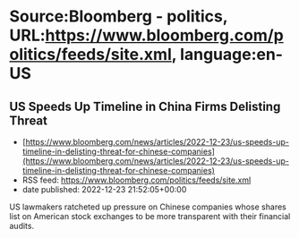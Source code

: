 # Source:Bloomberg - politics, URL:https://www.bloomberg.com/politics/feeds/site.xml, language:en-US

## US Speeds Up Timeline in China Firms Delisting Threat
 - [https://www.bloomberg.com/news/articles/2022-12-23/us-speeds-up-timeline-in-delisting-threat-for-chinese-companies](https://www.bloomberg.com/news/articles/2022-12-23/us-speeds-up-timeline-in-delisting-threat-for-chinese-companies)
 - RSS feed: https://www.bloomberg.com/politics/feeds/site.xml
 - date published: 2022-12-23 21:52:05+00:00

US lawmakers ratcheted up pressure on Chinese companies whose shares list on American stock exchanges to be more transparent with their financial audits.

